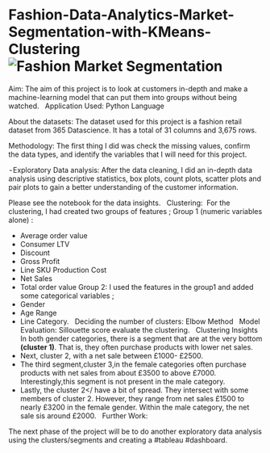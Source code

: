 # Fashion-Data-Analytics-Market-Segmentation-with-KMeans-Clustering![Fashion Market Segmentation](https://user-images.githubusercontent.com/71575857/222194112-3c7b9f92-7636-4b9a-834f-993ee39f47d6.png)


Aim: 
The aim of this project is to look at customers in-depth and make a machine-learning model that can put them into groups without being watched.
 
Application Used: 
Python Language

About the datasets:
The dataset used for this project is a fashion retail dataset from 365 Datascience. It has a total of 31 columns and 3,675 rows.

Methodology: 
The first thing I did was check the missing values, confirm the data types, and identify the variables that I will need for this project.
  
 - Exploratory Data analysis: After the data cleaning, I did an in-depth data analysis using descriptive statistics, box plots, count plots, scatter plots and pair plots to gain a better understanding of the customer information. 

Please see the notebook for the data insights.
 
Clustering: 
For the clustering, I had created two groups of features ;
Group 1 (numeric variables alone) :
- Average order value
- Consumer LTV
- Discount
- Gross Profit
- Line SKU Production Cost
- Net Sales
- Total order value
Group 2:
I used the features in the group1 and added some categorical variables ;
- Gender
- Age Range
- Line Category.
 
Deciding the number of clusters:
Elbow Method
 
 Model Evaluation:
Sillouette score evaluate the clustering.
 
Clustering Insights
 
In both gender categories, there is a segment that are at the very bottom <strong>(cluster 1)</strong>. That is, they often purchase products with lower net sales.
- Next, cluster 2, with a net sale between £1000- £2500.
- The third segment,cluster 3,in the female categories often purchase products with net sales from about £3500 to above £7000. Interestingly,this segment is not present in the male category.
- Lastly, the cluster 2</ have a bit of spread. They intersect with some members of cluster 2. However, they range from net sales £1500 to nearly £3200 in the female gender. Within the male category, the net sale sis around £2000.
 
Further Work:
  
The next phase of the project will be to do another exploratory data analysis using the clusters/segments and creating a #tableau #dashboard.
